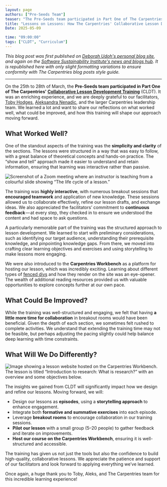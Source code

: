 ```yaml
---  
layout: page  
authors: ["Pre-Seeds Team"]  
teaser: "The Pre-Seeds team participated in Part One of The Carpentries' Collaborative Lesson Development Training, and here is their recap!"  
title: "Lessons on Lessons: How The Carpentries' Collaborative Lesson Development Training (CLDT) is Shaping our Approach"  
Date: 2025-05-09  

time: "09:00:00"  
tags: ["CLDT", "Curriculum"]  
---
```


_This blog post was first published on [Deborah Udoh's personal blog site](https://medium.com/@deborahudoh02/lessons-on-lessons-how-cldt-is-shaping-our-approach-c16be44fae19), and again on the [Software Sustainability Institute's news and blogs hub](https://www.software.ac.uk/blog/lessons-lessons-how-cldt-shaping-our-approach). It is republished here with only slight formatting variations to ensure conformity with The Carpentries blog posts style guide._ 

---

On the 25th to 28th of March, the **Pre-Seeds team participated in Part One of The Carpentries' [Collaborative Lesson Development Training](https://carpentries.org/lesson-development/)** (CLDT). It was an enriching experience, and we are deeply grateful to our facilitators, [Toby Hodges](https://www.linkedin.com/in/toby-hodges-b572382b3/), [Aleksandra Nenadic](https://www.linkedin.com/in/aleksandra-nenadic-bb64b96/), and the larger Carpentries leadership team. We learned a lot and want to share our reflections on what worked well, what could be improved, and how this training will shape our approach moving forward.

## What Worked Well?

One of the standout aspects of the training was the **simplicity and clarity** of the sections. The lessons were structured in a way that was easy to follow, with a great balance of theoretical concepts and hands-on practice. The “show and tell” approach made it easier to understand and retain information, ensuring that learning was interactive rather than passive.

![Screenshot of a Zoom meeting where an instructor is teaching from a colourful slide showing “The life cycle of a lesson.”](/blog/2025/05/lesson-life-cycle-screenshot.jpg)


The training was **highly interactive**, with numerous breakout sessions that **encouraged teamwork** and application of new knowledge. These sessions allowed us to collaborate effectively, refine our lesson drafts, and exchange ideas. We also appreciated the facilitators’ commitment to **continuous feedback** — at every step, they checked in to ensure we understood the content and had space to ask questions.

A particularly memorable part of the training was the structured approach to lesson development. We learned to start with preliminary considerations, such as identifying our target audience, understanding their prerequisite knowledge, and pinpointing knowledge gaps. From there, we moved into crafting clear learning objectives and exercises and using storytelling to make lessons more engaging.

We were also introduced to the **Carpentries Workbench** as a platform for hosting our lesson, which was incredibly exciting. Learning about different types of [fenced divs](http://github.com/jgm/commonmark-hs/blob/master/commonmark-extensions/test/fenced_divs.md) and how they render on the site was an eye-opener. The wealth of additional reading resources provided us with valuable opportunities to explore concepts further at our own pace.

## What Could Be Improved?

While the training was well-structured and engaging, we felt that having **a little more time for collaboration** in breakout rooms would have been beneficial. Given the depth of each section, we sometimes felt rushed to complete activities. We understand that extending the training time may not be feasible, but perhaps adjusting the pacing slightly could help balance deep learning with time constraints.

## What Will We Do Differently?

![Image showing a lesson website hosted on the Carpentries Workbench. The lesson is titled “Introduction to research: What is research?” with an overview and some objectives below.](/blog/2025/05/pre-seeds-lesson-screenshot.jpg)

The insights we gained from CLDT will significantly impact how we design and refine our lessons. Moving forward, we will:

* Design our lessons as **episodes**, using a **storytelling approach** to enhance engagement.  
* Integrate both **formative and summative exercises** into each episode.  
* Leverage **breakout rooms** to encourage collaboration in our training sessions.  
* **Pilot our lesson** with a small group (5–20 people) to gather feedback and iterate on improvements.  
* **Host our course on the Carpentries Workbench**, ensuring it is well-structured and accessible.

The training has given us not just the tools but also the confidence to build high-quality, collaborative lessons. We appreciate the patience and support of our facilitators and look forward to applying everything we’ve learned.

Once again, a huge thank you to Toby, Aleks, and The Carpentries team for this incredible learning experience!